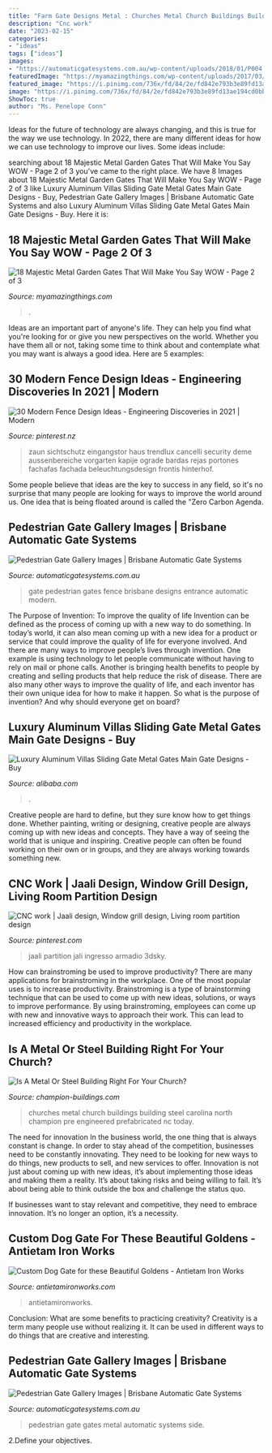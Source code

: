 ```yaml
---
title: "Farm Gate Designs Metal : Churches Metal Church Buildings Building Steel Carolina North Champion Pre Engineered Prefabricated Nc Today"
description: "Cnc work"
date: "2023-02-15"
categories:
- "ideas"
tags: ["ideas"]
images:
- "https://automaticgatesystems.com.au/wp-content/uploads/2018/01/P004.jpg"
featuredImage: "https://myamazingthings.com/wp-content/uploads/2017/03/metal-gate.jpg"
featured_image: "https://i.pinimg.com/736x/fd/84/2e/fd842e793b3e89fd13ae194cd0bb890d.jpg"
image: "https://i.pinimg.com/736x/fd/84/2e/fd842e793b3e89fd13ae194cd0bb890d.jpg"
ShowToc: true
author: "Ms. Penelope Conn"
---
```



Ideas for the future of technology are always changing, and this is true for the way we use technology. In 2022, there are many different ideas for how we can use technology to improve our lives. Some ideas include: 

	

		
searching about 18 Majestic Metal Garden Gates That Will Make You Say WOW - Page 2 of 3 you've came to the right place. We have 8 Images about 18 Majestic Metal Garden Gates That Will Make You Say WOW - Page 2 of 3 like Luxury Aluminum Villas Sliding Gate Metal Gates Main Gate Designs - Buy, Pedestrian Gate Gallery Images | Brisbane Automatic Gate Systems and also Luxury Aluminum Villas Sliding Gate Metal Gates Main Gate Designs - Buy. Here it is:
		
    
## 18 Majestic Metal Garden Gates That Will Make You Say WOW - Page 2 Of 3

<img loading=lazy src="https://myamazingthings.com/wp-content/uploads/2017/03/metal-gate.jpg" onerror="this.onerror=null;this.src='https://tse4.mm.bing.net/th?id=OIP.Izj2k6TpqJk7Dtk2eh8GSAHaKC&amp;pid=15.1';" alt="18 Majestic Metal Garden Gates That Will Make You Say WOW - Page 2 of 3">

_Source: myamazingthings.com_

>. 

	

Ideas are an important part of anyone's life. They can help you find what you're looking for or give you new perspectives on the world. Whether you have them all or not, taking some time to think about and contemplate what you may want is always a good idea. Here are 5 examples: 

    
## 30 Modern Fence Design Ideas - Engineering Discoveries In 2021 | Modern

<img loading=lazy src="https://i.pinimg.com/736x/fd/84/2e/fd842e793b3e89fd13ae194cd0bb890d.jpg" onerror="this.onerror=null;this.src='https://tse4.mm.bing.net/th?id=OIP.CkNGjSWaPFw6YCFJMwPTDgHaKr&amp;pid=15.1';" alt="30 Modern Fence Design Ideas - Engineering Discoveries in 2021 | Modern">

_Source: pinterest.nz_

>zaun sichtschutz eingangstor haus trendlux cancelli security deme aussenbereiche vorgarten kapije ograde bardas rejas portones fachafas fachada beleuchtungsdesign frontis hinterhof. 

	

Some people believe that ideas are the key to success in any field, so it's no surprise that many people are looking for ways to improve the world around us. One idea that is being floated around is called the "Zero Carbon Agenda.

    
## Pedestrian Gate Gallery Images | Brisbane Automatic Gate Systems

<img loading=lazy src="https://automaticgatesystems.com.au/wp-content/uploads/2018/01/P011-e1400604765962.jpg" onerror="this.onerror=null;this.src='https://tse4.mm.bing.net/th?id=OIP.PYT1B3FFGAd3FE6T-kl7cQHaFj&amp;pid=15.1';" alt="Pedestrian Gate Gallery Images | Brisbane Automatic Gate Systems">

_Source: automaticgatesystems.com.au_

>gate pedestrian gates fence brisbane designs entrance automatic modern. 

	

The Purpose of Invention: To improve the quality of life
Invention can be defined as the process of coming up with a new way to do something. In today’s world, it can also mean coming up with a new idea for a product or service that could improve the quality of life for everyone involved. And there are many ways to improve people’s lives through invention. One example is using technology to let people communicate without having to rely on mail or phone calls. Another is bringing health benefits to people by creating and selling products that help reduce the risk of disease. There are also many other ways to improve the quality of life, and each inventor has their own unique idea for how to make it happen. So what is the purpose of invention? And why should everyone get on board?

    
## Luxury Aluminum Villas Sliding Gate Metal Gates Main Gate Designs - Buy

<img loading=lazy src="https://sc02.alicdn.com/kf/H222e0faf58e5401fbbf18835f1a6aed6r/237358283/H222e0faf58e5401fbbf18835f1a6aed6r.jpg" onerror="this.onerror=null;this.src='https://tse1.mm.bing.net/th?id=OIP.Tso7ONWTBaubhyiJmDxvGQHaHa&amp;pid=15.1';" alt="Luxury Aluminum Villas Sliding Gate Metal Gates Main Gate Designs - Buy">

_Source: alibaba.com_

>. 

	

Creative people are hard to define, but they sure know how to get things done. Whether painting, writing or designing, creative people are always coming up with new ideas and concepts. They have a way of seeing the world that is unique and inspiring. Creative people can often be found working on their own or in groups, and they are always working towards something new.

    
## CNC Work | Jaali Design, Window Grill Design, Living Room Partition Design

<img loading=lazy src="https://i.pinimg.com/736x/22/06/db/2206db0aebdbf959d612b20361cc6339.jpg" onerror="this.onerror=null;this.src='https://tse4.mm.bing.net/th?id=OIP.Xk17RyWc35Dpn47PkccaZQHaLH&amp;pid=15.1';" alt="CNC work | Jaali design, Window grill design, Living room partition design">

_Source: pinterest.com_

>jaali partition jali ingresso armadio 3dsky. 

	

How can brainstroming be used to improve productivity?
There are many applications for brainstroming in the workplace. One of the most popular uses is to increase productivity. Brainstroming is a type of brainstorming technique that can be used to come up with new ideas, solutions, or ways to improve performance. By using brainstroming, employees can come up with new and innovative ways to approach their work. This can lead to increased efficiency and productivity in the workplace.

    
## Is A Metal Or Steel Building Right For Your Church?

<img loading=lazy src="https://champion-buildings.com/cms/wp-content/uploads/2015/04/pre-engineered-metal-steel-church-building.jpg" onerror="this.onerror=null;this.src='https://tse2.mm.bing.net/th?id=OIP.PzdRIU-wjf50iTIAJhH7TAHaFj&amp;pid=15.1';" alt="Is A Metal Or Steel Building Right For Your Church?">

_Source: champion-buildings.com_

>churches metal church buildings building steel carolina north champion pre engineered prefabricated nc today. 

	

The need for innovation
In the business world, the one thing that is always constant is change. In order to stay ahead of the competition, businesses need to be constantly innovating. They need to be looking for new ways to do things, new products to sell, and new services to offer.
Innovation is not just about coming up with new ideas, it’s about implementing those ideas and making them a reality. It’s about taking risks and being willing to fail. It’s about being able to think outside the box and challenge the status quo.

If businesses want to stay relevant and competitive, they need to embrace innovation. It’s no longer an option, it’s a necessity.

    
## Custom Dog Gate For These Beautiful Goldens - Antietam Iron Works

<img loading=lazy src="https://antietamironworks.com/wp-content/uploads/Metal-Dog-Gate-scaled.jpg" onerror="this.onerror=null;this.src='https://tse2.mm.bing.net/th?id=OIP.dtZRp6naNpWMBvz8gT9bZAHaLG&amp;pid=15.1';" alt="Custom Dog Gate for these Beautiful Goldens - Antietam Iron Works">

_Source: antietamironworks.com_

>antietamironworks. 

	

Conclusion: What are some benefits to practicing creativity?
Creativity is a term many people use without realizing it. It can be used in different ways to do things that are creative and interesting.

    
## Pedestrian Gate Gallery Images | Brisbane Automatic Gate Systems

<img loading=lazy src="https://automaticgatesystems.com.au/wp-content/uploads/2018/01/P004.jpg" onerror="this.onerror=null;this.src='https://tse2.mm.bing.net/th?id=OIP.cRzLXzPN4yP63jdMILU5ZgHaMH&amp;pid=15.1';" alt="Pedestrian Gate Gallery Images | Brisbane Automatic Gate Systems">

_Source: automaticgatesystems.com.au_

>pedestrian gate gates metal automatic systems side. 

	

2.Define your objectives.

